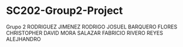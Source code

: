 # SC202-Group2-Project

Grupo 2
RODRIGUEZ JIMENEZ RODRIGO JOSUEL
BARQUERO FLORES CHRISTOPHER DAVID
MORA SALAZAR FABRICIO
RIVERO REYES ALEJHANDRO
